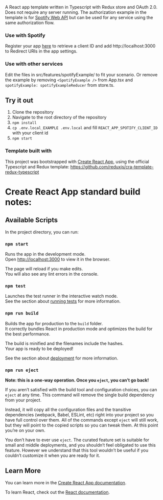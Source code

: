 A React app template written in Typescript with Redux store and OAuth 2.0. Does not require any server running. The authorization example in the template is for [Spotify Web API](https://developer.spotify.com/documentation/web-api/) but can be used for any service using the same authorization flow.

### Use with Spotify
Register your app [here](https://developer.spotify.com/documentation/web-api) to retrieve a client ID and add http://localhost:3000 to Redirect URIs in the app settings.

### Use with other services
Edit the files in src/features/spotifyExample/ to fit your scenario. Or remove the example by removing `<SpotifyExample />` from App.tsx and `spotifyExample: spotifyExampleReducer` from store.ts.

## Try it out

1. Clone the repository
2. Navigate to the root directory of the repository
3. `npm install`
4. `cp .env.local_EXAMPLE .env.local` and fill `REACT_APP_SPOTIFY_CLIENT_ID` with your client id
5. `npm start`

### Template built with
This project was bootstrapped with [Create React App](https://github.com/facebook/create-react-app), using the official Typescript and Redux template: https://github.com/reduxjs/cra-template-redux-typescript

# Create React App standard build notes:

## Available Scripts

In the project directory, you can run:

### `npm start`

Runs the app in the development mode.<br />
Open [http://localhost:3000](http://localhost:3000) to view it in the browser.

The page will reload if you make edits.<br />
You will also see any lint errors in the console.

### `npm test`

Launches the test runner in the interactive watch mode.<br />
See the section about [running tests](https://facebook.github.io/create-react-app/docs/running-tests) for more information.

### `npm run build`

Builds the app for production to the `build` folder.<br />
It correctly bundles React in production mode and optimizes the build for the best performance.

The build is minified and the filenames include the hashes.<br />
Your app is ready to be deployed!

See the section about [deployment](https://facebook.github.io/create-react-app/docs/deployment) for more information.

### `npm run eject`

**Note: this is a one-way operation. Once you `eject`, you can’t go back!**

If you aren’t satisfied with the build tool and configuration choices, you can `eject` at any time. This command will remove the single build dependency from your project.

Instead, it will copy all the configuration files and the transitive dependencies (webpack, Babel, ESLint, etc) right into your project so you have full control over them. All of the commands except `eject` will still work, but they will point to the copied scripts so you can tweak them. At this point you’re on your own.

You don’t have to ever use `eject`. The curated feature set is suitable for small and middle deployments, and you shouldn’t feel obligated to use this feature. However we understand that this tool wouldn’t be useful if you couldn’t customize it when you are ready for it.

## Learn More

You can learn more in the [Create React App documentation](https://facebook.github.io/create-react-app/docs/getting-started).

To learn React, check out the [React documentation](https://reactjs.org/).
